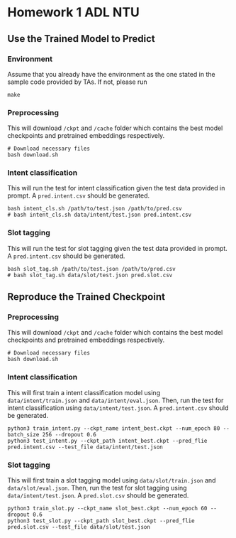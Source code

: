 # Homework 1 ADL NTU

## Use the Trained Model to Predict
### Environment
Assume that you already have the environment as the one stated in the sample code provided by TAs.
If not, please run
```shell
make
```

### Preprocessing
This will download `/ckpt` and `/cache` folder which contains the best model checkpoints and pretrained embeddings respectively.  
```shell
# Download necessary files
bash download.sh
```

### Intent classification
This will run the test for intent classification given the test data provided in prompt. A `pred.intent.csv` should be generated.
```shell
bash intent_cls.sh /path/to/test.json /path/to/pred.csv
# bash intent_cls.sh data/intent/test.json pred.intent.csv
```

### Slot tagging
This will run the test for slot tagging given the test data provided in prompt. A `pred.intent.csv` should be generated.
```shell
bash slot_tag.sh /path/to/test.json /path/to/pred.csv
# bash slot_tag.sh data/slot/test.json pred.slot.csv
```

## Reproduce the Trained Checkpoint
### Preprocessing
This will download `/ckpt` and `/cache` folder which contains the best model checkpoints and pretrained embeddings respectively.  
```shell
# Download necessary files
bash download.sh
```

### Intent classification
This will first train a intent classification model using `data/intent/train.json` and `data/intent/eval.json`.
Then, run the test for intent classification using `data/intent/test.json`. A `pred.intent.csv` should be generated.
```shell
python3 train_intent.py --ckpt_name intent_best.ckpt --num_epoch 80 --batch_size 256 --dropout 0.6
python3 test_intent.py --ckpt_path intent_best.ckpt --pred_flie pred.intent.csv --test_file data/intent/test.json 
```

### Slot tagging
This will first train a slot tagging model using `data/slot/train.json` and `data/slot/eval.json`.
Then, run the test for slot tagging using `data/intent/test.json`. A `pred.slot.csv` should be generated.
```shell
python3 train_slot.py --ckpt_name slot_best.ckpt --num_epoch 60 --dropout 0.6
python3 test_slot.py --ckpt_path slot_best.ckpt --pred_flie pred.slot.csv --test_file data/slot/test.json 
```
